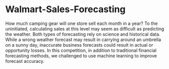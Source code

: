 # Walmart-Sales-Forecasting
How much camping gear will one store sell each month in a year? To the uninitiated, calculating sales at this level may seem as difficult as predicting the weather. Both types of forecasting rely on science and historical data. While a wrong weather forecast may result in carrying around an umbrella on a sunny day, inaccurate business forecasts could result in actual or opportunity losses. In this competition, in addition to traditional financial forecasting methods, we challenged to use machine learning to improve forecast accuracy.
